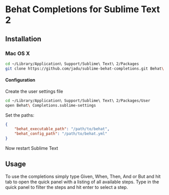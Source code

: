 # Behat Completions for Sublime Text 2

## Installation

### Mac OS X

```sh
cd ~/Library/Application\ Support/Sublime\ Text\ 2/Packages
git clone https://github.com/jadu/sublime-behat-completions.git Behat\ Completions
```

#### Configuration


Create the user settings file
```sh
cd ~/Library/Application\ Support/Sublime\ Text\ 2/Packages/User
open Behat\ Completions.sublime-settings
```

Set the paths:
```json
{
    "behat_executable_path": "/path/to/behat",
    "behat_config_path": "/path/to/behat.yml"
}
```

Now restart Sublime Text

## Usage

To use the completions simply type Given, When, Then, And or But and 
hit tab to open the quick panel with a listing of all available steps. 
Type in the quick panel to filter the steps and hit enter to select a step.
